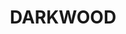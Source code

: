 ---
lastmod: '2025-04-06T06:05:20+00:00'
latitude: -30.459807
layout: suburb
longitude: 152.840266
postcode: '2454'
state: NSW
title: DARKWOOD
url: /nsw/darkwood/
---